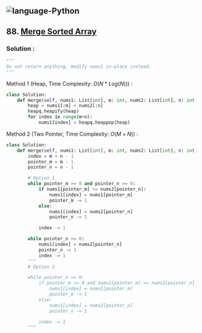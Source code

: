 ![language-Python](https://img.shields.io/badge/%20-Python-ffd43b?style=for-the-badge&logo=PYTHON)
---

## 88. [Merge Sorted Array](https://leetcode.com/problems/merge-sorted-array)

### Solution :

```python
"""
Do not return anything, modify nums1 in-place instead.
"""
```

Method 1 (Heap, Time Complexity: $O(N*Log(N))$) :
```python
class Solution:
    def merge(self, nums1: List[int], m: int, nums2: List[int], n: int) -> None:
        heap = nums1[:m] + nums2[:n]
        heapq.heapify(heap)
        for index in range(m+n):
            nums1[index] = heapq.heappop(heap)
```

Method 2 (Two Pointer, Time Complexity: $O(M+N)$) :
```python
class Solution:
    def merge(self, nums1: List[int], m: int, nums2: List[int], n: int) -> None:
        index = m + n - 1
        pointer_m = m - 1
        pointer_n = n - 1

        # Option 1
        while pointer_m >= 0 and pointer_n >= 0:
            if nums1[pointer_m] >= nums2[pointer_n]:
                nums1[index] = nums1[pointer_m]
                pointer_m -= 1
            else:
                nums1[index] = nums2[pointer_n]
                pointer_n -= 1

            index -= 1

        while pointer_n >= 0:
            nums1[index] = nums2[pointer_n]
            pointer_n -= 1
            index -= 1
        """
        # Option 2

        while pointer_n >= 0:
            if pointer_m >= 0 and nums1[pointer_m] >= nums2[pointer_n]:
                nums1[index] = nums1[pointer_m]
                pointer_m -= 1
            else:
                nums1[index] = nums2[pointer_n]
                pointer_n -= 1

            index -= 1
        """
```
